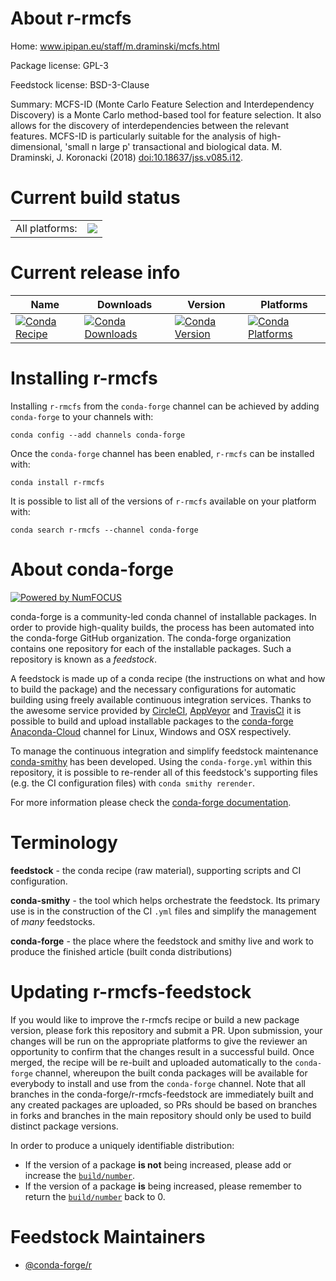 About r-rmcfs
=============

Home: www.ipipan.eu/staff/m.draminski/mcfs.html

Package license: GPL-3

Feedstock license: BSD-3-Clause

Summary: MCFS-ID (Monte Carlo Feature Selection and Interdependency Discovery) is a Monte Carlo method-based tool for feature selection. It also allows for the discovery of interdependencies between the relevant features. MCFS-ID is particularly suitable for the analysis of high-dimensional, 'small n large p' transactional and biological data. M. Draminski, J. Koronacki (2018) <doi:10.18637/jss.v085.i12>.



Current build status
====================


<table><tr><td>All platforms:</td>
    <td>
      <a href="https://dev.azure.com/conda-forge/feedstock-builds/_build/latest?definitionId=7495&branchName=master">
        <img src="https://dev.azure.com/conda-forge/feedstock-builds/_apis/build/status/r-rmcfs-feedstock?branchName=master">
      </a>
    </td>
  </tr>
</table>

Current release info
====================

| Name | Downloads | Version | Platforms |
| --- | --- | --- | --- |
| [![Conda Recipe](https://img.shields.io/badge/recipe-r--rmcfs-green.svg)](https://anaconda.org/conda-forge/r-rmcfs) | [![Conda Downloads](https://img.shields.io/conda/dn/conda-forge/r-rmcfs.svg)](https://anaconda.org/conda-forge/r-rmcfs) | [![Conda Version](https://img.shields.io/conda/vn/conda-forge/r-rmcfs.svg)](https://anaconda.org/conda-forge/r-rmcfs) | [![Conda Platforms](https://img.shields.io/conda/pn/conda-forge/r-rmcfs.svg)](https://anaconda.org/conda-forge/r-rmcfs) |

Installing r-rmcfs
==================

Installing `r-rmcfs` from the `conda-forge` channel can be achieved by adding `conda-forge` to your channels with:

```
conda config --add channels conda-forge
```

Once the `conda-forge` channel has been enabled, `r-rmcfs` can be installed with:

```
conda install r-rmcfs
```

It is possible to list all of the versions of `r-rmcfs` available on your platform with:

```
conda search r-rmcfs --channel conda-forge
```


About conda-forge
=================

[![Powered by NumFOCUS](https://img.shields.io/badge/powered%20by-NumFOCUS-orange.svg?style=flat&colorA=E1523D&colorB=007D8A)](http://numfocus.org)

conda-forge is a community-led conda channel of installable packages.
In order to provide high-quality builds, the process has been automated into the
conda-forge GitHub organization. The conda-forge organization contains one repository
for each of the installable packages. Such a repository is known as a *feedstock*.

A feedstock is made up of a conda recipe (the instructions on what and how to build
the package) and the necessary configurations for automatic building using freely
available continuous integration services. Thanks to the awesome service provided by
[CircleCI](https://circleci.com/), [AppVeyor](https://www.appveyor.com/)
and [TravisCI](https://travis-ci.com/) it is possible to build and upload installable
packages to the [conda-forge](https://anaconda.org/conda-forge)
[Anaconda-Cloud](https://anaconda.org/) channel for Linux, Windows and OSX respectively.

To manage the continuous integration and simplify feedstock maintenance
[conda-smithy](https://github.com/conda-forge/conda-smithy) has been developed.
Using the ``conda-forge.yml`` within this repository, it is possible to re-render all of
this feedstock's supporting files (e.g. the CI configuration files) with ``conda smithy rerender``.

For more information please check the [conda-forge documentation](https://conda-forge.org/docs/).

Terminology
===========

**feedstock** - the conda recipe (raw material), supporting scripts and CI configuration.

**conda-smithy** - the tool which helps orchestrate the feedstock.
                   Its primary use is in the construction of the CI ``.yml`` files
                   and simplify the management of *many* feedstocks.

**conda-forge** - the place where the feedstock and smithy live and work to
                  produce the finished article (built conda distributions)


Updating r-rmcfs-feedstock
==========================

If you would like to improve the r-rmcfs recipe or build a new
package version, please fork this repository and submit a PR. Upon submission,
your changes will be run on the appropriate platforms to give the reviewer an
opportunity to confirm that the changes result in a successful build. Once
merged, the recipe will be re-built and uploaded automatically to the
`conda-forge` channel, whereupon the built conda packages will be available for
everybody to install and use from the `conda-forge` channel.
Note that all branches in the conda-forge/r-rmcfs-feedstock are
immediately built and any created packages are uploaded, so PRs should be based
on branches in forks and branches in the main repository should only be used to
build distinct package versions.

In order to produce a uniquely identifiable distribution:
 * If the version of a package **is not** being increased, please add or increase
   the [``build/number``](https://conda.io/docs/user-guide/tasks/build-packages/define-metadata.html#build-number-and-string).
 * If the version of a package **is** being increased, please remember to return
   the [``build/number``](https://conda.io/docs/user-guide/tasks/build-packages/define-metadata.html#build-number-and-string)
   back to 0.

Feedstock Maintainers
=====================

* [@conda-forge/r](https://github.com/conda-forge/r/)

